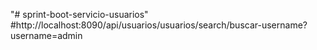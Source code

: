 "# sprint-boot-servicio-usuarios" 
#http://localhost:8090/api/usuarios/usuarios/search/buscar-username?username=admin